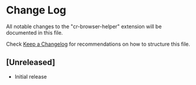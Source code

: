 # Change Log

All notable changes to the "cr-browser-helper" extension will be documented in this file.

Check [Keep a Changelog](http://keepachangelog.com/) for recommendations on how to structure this file.

## [Unreleased]

- Initial release